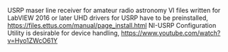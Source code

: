 USRP maser line receiver for amateur radio astronomy
VI files written for LabVIEW 2016 or later
UHD drivers for USRP have to be preinstalled, https://files.ettus.com/manual/page_install.html
NI-USRP Configuration Utility is desirable for device handling, https://www.youtube.com/watch?v=Hyo1ZWcO61Y
